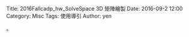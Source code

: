 Title: 2016Fallcadp_hw_SolveSpace 3D 矩陣繪製
Date: 2016-09-2 12:00
Category: Misc
Tags: 使用導引
Author: yen



<!-- PELICAN_END_SUMMARY -->
。

